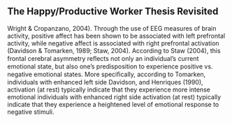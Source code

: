## The Happy/Productive Worker Thesis Revisited

Wright & Cropanzano, 2004). Through the use of EEG measures of brain activity, positive affect has been shown to be associated with left prefrontal activity, while negative affect is associated with right prefrontal activation (Davidson & Tomarken, 1989; Staw, 2004). According to Staw (2004), this frontal cerebral asymmetry reﬂects not only an individual’s current emotional state, but also one’s predisposition to experience positive vs. negative emotional states. More speciﬁcally, according to Tomarken, individuals with enhanced left side Davidson, and Henriques (1990), activation (at rest) typically indicate that they experience more intense emotional individuals with enhanced right side activation (at rest) typically indicate that they experience a heightened level of emotional response to negative stimuli.
